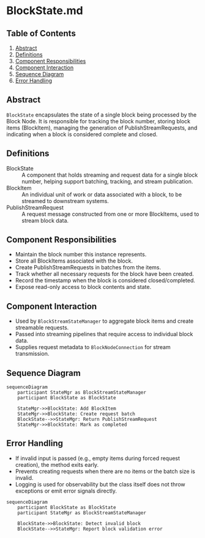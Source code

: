 # BlockState.md

## Table of Contents

1. [Abstract](#abstract)
2. [Definitions](#definitions)
3. [Component Responsibilities](#component-responsibilities)
4. [Component Interaction](#component-interaction)
5. [Sequence Diagram](#sequence-diagram)
6. [Error Handling](#error-handling)

## Abstract

`BlockState` encapsulates the state of a single block being processed by the Block Node.
It is responsible for tracking the block number, storing block items (BlockItem),
managing the generation of PublishStreamRequests, and indicating when a block is considered complete and closed.

## Definitions

<dl>
<dt>BlockState</dt> <dd>A component that holds streaming and request data for a single block number, helping support batching, tracking, and stream publication.</dd>
<dt>BlockItem</dt> <dd>An individual unit of work or data associated with a block, to be streamed to downstream systems.</dd>
<dt>PublishStreamRequest</dt> <dd>A request message constructed from one or more BlockItems, used to stream block data.</dd>
</dl>

## Component Responsibilities

- Maintain the block number this instance represents.
- Store all BlockItems associated with the block.
- Create PublishStreamRequests in batches from the items.
- Track whether all necessary requests for the block have been created.
- Record the timestamp when the block is considered closed/completed.
- Expose read-only access to block contents and state.

## Component Interaction

- Used by `BlockStreamStateManager` to aggregate block items and create streamable requests.
- Passed into streaming pipelines that require access to individual block data.
- Supplies request metadata to `BlockNodeConnection` for stream transmission.

## Sequence Diagram

```mermaid
sequenceDiagram
    participant StateMgr as BlockStreamStateManager
    participant BlockState as BlockState

    StateMgr->>BlockState: Add BlockItem
    StateMgr->>BlockState: Create request batch
    BlockState-->>StateMgr: Return PublishStreamRequest
    StateMgr->>BlockState: Mark as completed
```

## Error Handling

- If invalid input is passed (e.g., empty items during forced request creation), the method exits early.
- Prevents creating requests when there are no items or the batch size is invalid.
- Logging is used for observability but the class itself does not throw exceptions or emit error signals directly.

```mermaid
sequenceDiagram
    participant BlockState as BlockState
    participant StateMgr as BlockStreamStateManager

    BlockState->>BlockState: Detect invalid block
    BlockState-->>StateMgr: Report block validation error
```
